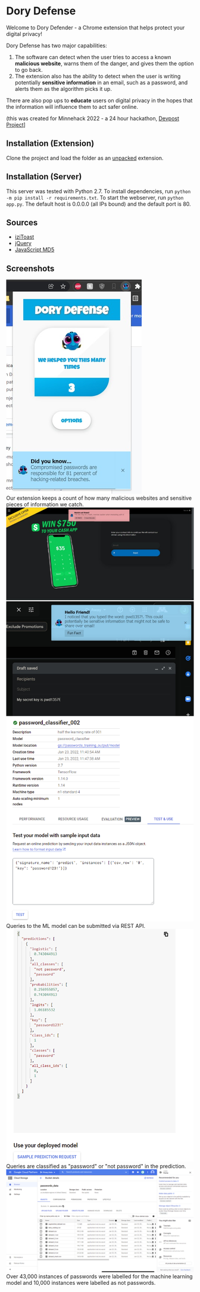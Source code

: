 # Dory Defense
Welcome to Dory Defender - a Chrome extension that helps protect your digital privacy!

Dory Defense has two major capabilities:
1. The software can detect when the user tries to access a known **malicious website**, warns them of the danger, and gives them the option to go back.
2. The extension also has the ability to detect when the user is writing potentially **sensitive information** in an email, such as a password, and alerts them as the algorithm picks it up.

There are also pop ups to **educate** users on digital privacy in the hopes that the information will influence them to act safer online.

(this was created for Minnehack 2022 - a 24 hour hackathon, [Devpost Project](https://devpost.com/software/update-later)]
## Installation (Extension)
Clone the project and load the folder as an [unpacked](https://developer.chrome.com/docs/extensions/mv3/getstarted/#unpacked) extension.

## Installation (Server)
This server was tested with Python 2.7. To install dependencies, run `python -m pip install -r requirements.txt`. To start the webserver, run `python app.py`. The default host is 0.0.0.0 (all IPs bound) and the default port is 80.

## Sources
- [iziToast](https://izitoast.marcelodolza.com/)
- [jQuery](https://jquery.com/)
- [JavaScript MD5](https://github.com/blueimp/JavaScript-MD5)

## Screenshots
![Counter](/images/counter.jpg)  
Our extension keeps a count of how many malicious websites and sensitive pieces of information we catch.  
![Website](/images/website.jpg)  
![Password](/images/password.jpg)  
![Query](/images/query.png)  
Queries to the ML model can be submitted via REST API.  
![Predict](/images/predict.png)  
Queries are classified as "password" or "not password" in the prediction.  
![Data](/images/data.png)  
Over 43,000 instances of passwords were labelled for the machine learning model and 10,000 instances were labelled as not passwords. 
